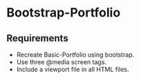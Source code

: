 # Bootstrap-Portfolio

## Requirements

- Recreate Basic-Portfolio using bootstrap.
- Use three @media screen tags.
- Include a viewport file in all HTML files.

